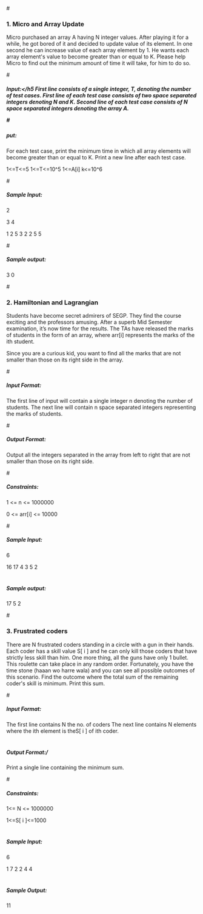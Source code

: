 <html>
  # <h3>1. Micro and Array Update</h3>
Micro purchased an array A having N integer values. After playing it for a while, he got bored of it and decided to update value of its element. In one second he can increase value of each array element by 1. He wants each array element's value to become greater than or equal to K. Please help Micro to find out the minimum amount of time it will take, for him to do so.

#<h5> Input:</h5
First line consists of a single integer, T, denoting the number of test cases. First line of each test case consists of two space separated integers denoting N and K. Second line of each test case consists of N space separated integers denoting the array A.

#<h5>put:</h5>
For each test case, print the minimum time in which all array elements will become greater than or equal to K. Print a new line after each test case.

1<=T<=5 1<=T<=10^5 1<=A[i] k<=10^6

#<h5> Sample Input:</h5>
2

3 4

1 2 5 3 2 2 5 5

#<h5> Sample output:</h5>
3 0

#<h3> 2. Hamiltonian and Lagrangian</h3>
Students have become secret admirers of SEGP. They find the course exciting and the professors amusing. After a superb Mid Semester examination, it’s now time for the results. The TAs have released the marks of students in the form of an array, where arr[i] represents the marks of the ith student.

Since you are a curious kid, you want to find all the marks that are not smaller than those on its right side in the array.

#<h5> Input Format:</h5>
The first line of input will contain a single integer n denoting the number of students. The next line will contain n space separated integers representing the marks of students.

#<h5> Output Format:</h5>
Output all the integers separated in the array from left to right that are not smaller than those on its right side.

#<h5> Constraints:</h5>
1 <= n <= 1000000

0 <= arr[i] <= 10000

#<h5> Sample Input:</h5>
6

16 17 4 3 5 2

# <h5>Sample output:</h5>
17 5 2

#<h3> 3. Frustrated coders</h3>
There are N frustrated coders standing in a circle with a gun in their hands. Each coder has a skill value S[ i ] and he can only kill those coders that have strictly less skill than him. One more thing, all the guns have only 1 bullet. This roulette can take place in any random order. Fortunately, you have the time stone (haaan wo harre wala) and you can see all possible outcomes of this scenario. Find the outcome where the total sum of the remaining coder's skill is minimum. Print this sum.

#<h5> Input Format:</h5>
The first line contains N the no. of coders The next line contains N elements where the ith element is theS[ i ] of ith coder.

# <h5>Output Format:/<h5>
Print a single line containing the minimum sum.

#<h5> Constraints:</h5>
1<= N <= 1000000

1<=S[ i ]<=1000

# <h5>Sample Input:</h5>
6

1 7 2 2 4 4

# <h5>Sample Output:</h5>
11
